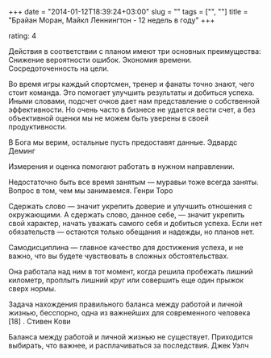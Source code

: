 +++
date = "2014-01-12T18:39:24+03:00"
slug = ""
tags = ["", ""]
title = "Брайан Моран, Майкл Леннингтон - 12 недель в году"
+++

rating: 4

Действия в соответствии с планом имеют три основных преимущества: Снижение
вероятности ошибок. Экономия времени. Сосредоточенность на цели.

Во время игры каждый спортсмен, тренер и фанаты точно знают, чего стоит команда.
Это помогает улучшить результаты и добиться успеха. Иными словами, подсчет очков
дает нам представление о собственной эффективности. Но очень часто в бизнесе не
удается вести счет, а без объективной оценки мы не можем быть уверены в своей
продуктивности.

В Бога мы верим, остальные пусть предоставят данные. Эдвардс Деминг

Измерения и оценка помогают работать в нужном направлении.

Недостаточно быть все время занятым — муравьи тоже всегда заняты. Вопрос в том,
чем мы занимаемся. Генри Торо

Сдержать слово — значит укрепить доверие и улучшить отношения с окружающими. А
сдержать слово, данное себе, — значит укрепить свой характер, начать уважать
самого себя и добиться успеха. Если нет обязательств — остаются только обещания
и надежды, но планов нет.

Самодисциплина — главное качество для достижения успеха, и не важно, что вы
будете чувствовать в сложных обстоятельствах.

Она работала над ним в тот момент, когда решила пробежать лишний километр,
проплыть лишний круг или совершить еще один прыжок сверх нормы.

Задача нахождения правильного баланса между работой и личной жизнью, бесспорно,
одна из важнейших для современного человека [18] . Стивен Кови

Баланса между работой и личной жизнью не существует. Приходится выбирать, что
важнее, и расплачиваться за последствия. Джек Уэлч
